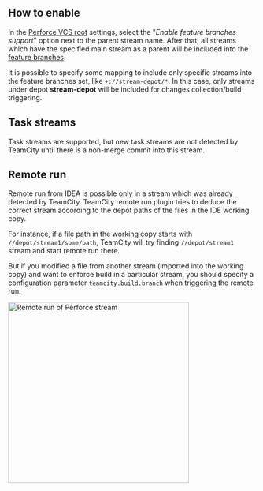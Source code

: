[//]: # (title: Perforce Streams as feature branches)
[//]: # (auxiliary-id: Perforce Streams as feature branches)

## How to enable

In the [Perforce VCS root](perforce.md) settings, select the "_Enable feature branches support_" option next to the parent stream name. After that, all streams which have the specified main stream as a parent will be included into the [feature branches](working-with-feature-branches.md).

It is possible to specify some mapping to include only specific streams into the feature branches set, like `+://stream-depot/*`. In this case, only streams under depot __stream-depot__ will be included for changes collection/build triggering.

## Task streams

Task streams are supported, but new task streams are not detected by TeamCity until there is a non-merge commit into this stream.

## Remote run

Remote run from IDEA is possible only in a stream which was already detected by TeamCity. TeamCity remote run plugin tries to deduce the correct stream according to the depot paths of the files in the IDE working copy. 

For instance, if a file path in the working copy starts with `//depot/stream1/some/path`, TeamCity will try finding `//depot/stream1` stream and start remote run there.

But if you modified a file from another stream (imported into the working copy) and want to enforce build in a particular stream, you should specify a configuration parameter `teamcity.build.branch` when triggering the remote run.

<img src="perforce-stream.png" width="367" alt="Remote run of Perforce stream"/>
